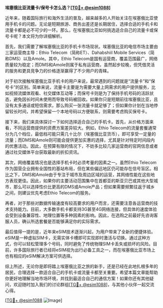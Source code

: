 **埃塞俄比亚流量卡/保号卡怎么选？[[TG💪+ @esim1088](https://t.me/s/esim1088)]**

近年来，随着国际旅行和海外生活的普及，越来越多的人开始关注在埃塞俄比亚使用手机卡的问题。无论是短期旅游、商务出差还是长期居住，选择合适的手机卡和流量卡都是必不可少的一环。那么，在埃塞俄比亚如何挑选适合自己的流量卡或保号卡呢？本文将为你详细解析。

首先，我们需要了解埃塞俄比亚的手机卡市场现状。埃塞俄比亚的电信市场主要由三家运营商主导：Ethio Telecom（简称ET）、Dahabshiil Mobile Services（简称DMS）以及Amole。其中，Ethio Telecom是国有运营商，覆盖范围最广，网络质量较为稳定；而DMS和Amole则属于私有运营商，虽然起步较晚，但凭借灵活的服务和更具竞争力的价格逐渐赢得了不少用户的青睐。

对于初次接触埃塞俄比亚手机卡的用户来说，最常遇到的问题就是“流量卡”和“保号卡”的区别。简单来说，流量卡主要是为需要大量上网需求的用户提供服务，比如视频流媒体观看、社交媒体互动等；而保号卡则是为了保持手机号码的活跃状态，避免因长时间未使用而导致号码被回收。如果你只是短期前往埃塞俄比亚，且没有太多通话或短信需求，那么购买一张流量卡就足够了；但如果你计划在当地停留较长时间，并希望保留一个本地号码以方便联系，则需要考虑购买保号卡。

接下来，我们来具体探讨一下如何选择适合自己的手机卡。首先，从价格方面来看，不同运营商提供的资费方案差异较大。例如，Ethio Telecom的流量套餐通常分为几个档位，最低档可能只需几十比尔（埃塞俄比亚货币），即可享受一定量的流量；而DMS和Amole则可能会提供更加实惠的选择，尤其是针对特定时间段内的优惠活动。因此，在预算有限的情况下，不妨多比较几家运营商的官网信息或者通过社交媒体平台获取最新的折扣资讯。

其次，网络覆盖情况也是选择手机卡时必须考量的因素之一。虽然Ethio Telecom作为国营企业拥有全国性的基站布局，但在某些偏远地区仍可能存在信号盲区。相比之下，DMS和Amole由于专注于城市及周边区域的运营，其网络性能在这些地方表现更佳。因此，如果你的主要活动范围集中在首都亚的斯亚贝巴或其他大型城市，那么可以选择性价比更高的DMS或Amole产品；但如果需要频繁往返于城乡之间，则建议优先考虑Ethio Telecom的服务。

再者，对于那些对数据传输速度有较高要求的用户而言，还需要注意各运营商的技术支持能力。目前，大多数手机卡都支持3G甚至4G网络连接，但具体的速度体验会受到设备兼容性、地理位置等多种因素的影响。因此，在选购之前最好先咨询客服人员，确认所选套餐是否能够满足你的实际需求。

最后值得一提的是，近年来eSIM技术逐渐兴起，为用户带来了全新的便捷体验。eSIM是一种虚拟SIM卡，无需实体卡槽即可实现即时激活与切换。通过这种方式，你可以轻松管理多个号码，同时避免了传统物理SIM卡丢失或损坏的风险。目前，许多国际旅行者已经将eSIM视为出行必备工具之一，而在埃塞俄比亚市场上也有相应的eSIM解决方案可供选择。

综上所述，无论你是即将踏上埃塞俄比亚之旅的新手，还是已经在此地扎根多年的居民，合理选择一款适合自己的手机卡或流量卡都至关重要。希望本篇文章能帮助你更好地理解当地市场环境，并找到最适合自己的通信方案！如果你还有其他疑问，欢迎随时加入我们的讨论群组[[TG💪+ @esim1088](https://t.me/s/esim1088)]，与其他小伙伴一起交流心得。

[[TG💪+ @esim1088](https://t.me/s/esim1088) ![Image](https://i.postimg.cc/4NQfJmqS/Snipaste-2025-05-13-00-14-12.png)]
